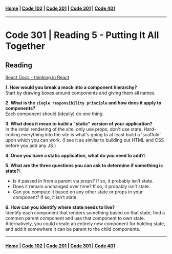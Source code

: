 #### [Home](../README.md) | [Code 102](../102main.md) | [Code 201](../201main.md) | [Code 301](../301main.md) | [Code 401](../401main.md)
***
# Code 301 | Reading 5 - Putting It All Together
## Reading
[React Docs - thinking in React](https://reactjs.org/docs/thinking-in-react.html)

**1. How would you break a mock into a component hierarchy?**\
Start by drawing boxes around components and giving them all names.

**2. What is the `single responsibility principle` and how does it apply to components?**\
Each component should (ideally) do one thing.

**3. What does it mean to build a "static" version of your application?**\
In the initial rendering of the site, only use props, don't use state. Hard-coding everything into the site is what's going to at least build a 'scaffold' upon which you can work. (I see it as similar to building out HTML and CSS before you add any JS.)

**4. Once you have a static application, what do you need to add?**\


**5. What are the three questions you can ask to determine if something is state?**\
- Is it passed in from a parent via props? If so, it probably isn’t state.
- Does it remain unchanged over time? If so, it probably isn’t state.
- Can you compute it based on any other state or props in your component? If so, it isn’t state.

**6. How can you identify where state needs to live?**\
Identify each component that renders something based on that state, find a common parent component and use that component to own state. \
Alternatively, you could create an entirely new component for holding state, and add it somewhere it can be parent to the child components.

***
#### [Home](../README.md) | [Code 102](../102main.md) | [Code 201](../201main.md) | [Code 301](../301main.md) | [Code 401](../401main.md)